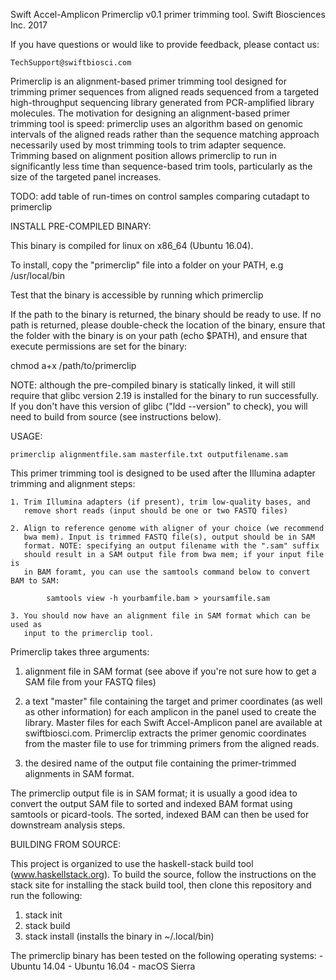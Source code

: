 Swift Accel-Amplicon Primerclip v0.1 primer trimming tool.
Swift Biosciences Inc. 2017

If you have questions or would like to provide feedback, please contact us:

    TechSupport@swiftbiosci.com

Primerclip is an alignment-based primer trimming tool designed for trimming
primer sequences from aligned reads sequenced from a targeted high-throughput
sequencing library generated from PCR-amplified library molecules. The motivation
for designing an alignment-based primer trimming tool is speed: primerclip uses
an algorithm based on genomic intervals of the aligned reads rather than the
sequence matching approach necessarily used by most trimming tools to trim
adapter sequence. Trimming based on alignment position allows primerclip to run
in significantly less time than sequence-based trim tools, particularly as the
size of the targeted panel increases.

TODO: add table of run-times on control samples comparing cutadapt to primerclip

INSTALL PRE-COMPILED BINARY:

This binary is compiled for linux on x86_64 (Ubuntu 16.04).

To install, copy the "primerclip" file into a folder on your PATH, e.g /usr/local/bin

Test that the binary is accessible by running
    which primerclip

If the path to the binary is returned, the binary should be ready to use.
If no path is returned, please double-check the location of the binary,
ensure that the folder with the binary is on your path (echo $PATH),
and ensure that execute permissions are set for the binary:

  chmod a+x /path/to/primerclip

NOTE: although the pre-compiled binary is statically linked, it will still
      require that glibc version 2.19 is installed for the binary to run
      successfully. If you don't have this version of glibc
      ("ldd --version" to check), you will need to build from source
      (see instructions below).

USAGE:

    primerclip alignmentfile.sam masterfile.txt outputfilename.sam

This primer trimming tool is designed to be used after the Illumina adapter
trimming and alignment steps:

    1. Trim Illumina adapters (if present), trim low-quality bases, and
       remove short reads (input should be one or two FASTQ files)

    2. Align to reference genome with aligner of your choice (we recommend
       bwa mem). Input is trimmed FASTQ file(s), output should be in SAM
       format. NOTE: specifying an output filename with the ".sam" suffix
       should result in a SAM output file from bwa mem; if your input file is
       in BAM foramt, you can use the samtools command below to convert BAM to SAM:

            samtools view -h yourbamfile.bam > yoursamfile.sam

    3. You should now have an alignment file in SAM format which can be used as
       input to the primerclip tool.

 Primerclip takes three arguments:

   1. alignment file in SAM format (see above if you're not sure how to get a
      SAM file from your FASTQ files)

   2. a text "master" file containing the target and primer
      coordinates (as well as other information) for each amplicon in the panel
      used to create the library.
      Master files for each Swift Accel-Amplicon panel are available at
      swiftbiosci.com. Primerclip extracts the primer genomic coordinates from
      the master file to use for trimming primers from the aligned reads.

   3. the desired name of the output file containing the primer-trimmed
      alignments in SAM format.

The primerclip output file is in SAM format; it is usually a good idea to
convert the output SAM file to sorted and indexed BAM format using samtools or
picard-tools. The sorted, indexed BAM can then be used for downstream analysis
steps.

BUILDING FROM SOURCE:

This project is organized to use the haskell-stack build tool (www.haskellstack.org).
To build the source, follow the instructions on the stack site for installing
the stack build tool, then clone this repository and run the following:

1. stack init
2. stack build
3. stack install (installs the binary in ~/.local/bin)

The primerclip binary has been tested on the following operating systems:
    - Ubuntu 14.04
    - Ubuntu 16.04
    - macOS Sierra
